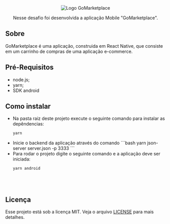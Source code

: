 <div align="center">
<img src="" alt="Logo GoMarketplace"/>
<p>Nesse desafio foi desenvolvida a aplicação Mobile "GoMarketplace".</p>
</div>

<h2>Sobre</h2>
<p>GoMarketplace é uma aplicação, construida em React Native, que consiste em um carrinho de compras de uma aplicação e-commerce.</p>
</p>

<h2>Pré-Requisitos</h2>
<ul>
  <li>node.js;</li>
  <li>yarn;</li>
  <li>SDK android</li>
</ul>

<h2>Como instalar</h2>
<ul>
  <li>
   Na pasta raiz deste projeto execute o seguinte comando para instalar as depêndencias: 
   
   ```bash
   yarn
   
   ```
  
  </li>
  <li>Inicie o backend da aplicação através do comando
   ```bash
   yarn json-server server.json -p 3333 
   ```
  </li>
  <li>
    Para rodar o projeto digite o seguinte comando e a aplicação deve ser iniciada:
    
   ```bash
   yarn android
   ```
  </li>

</ul>
<br/>
<img src=""  alt=""  />
<img src="" alt="" />



<h2>Licença</h2>
<p>Esse projeto está sob a licença MIT. Veja o arquivo <a href="../LICENSE.md">LICENSE</a> para mais detalhes.</p>
